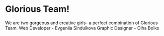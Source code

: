 # Glorious Team!

We are two gorgeous and creative girls- a perfect combination of Glorious Team.
Web Developer - Evgeniia Sinduikova
Graphic Designer - Olha Boiko
